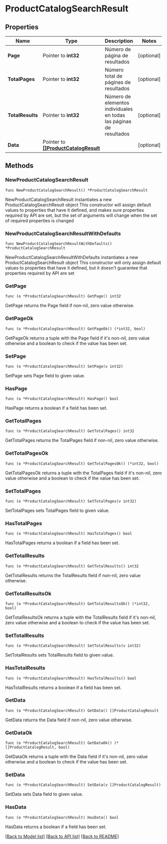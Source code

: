 # ProductCatalogSearchResult

## Properties

Name | Type | Description | Notes
------------ | ------------- | ------------- | -------------
**Page** | Pointer to **int32** | Número de página de resultados | [optional] 
**TotalPages** | Pointer to **int32** | Número total de páginas de resultados | [optional] 
**TotalResults** | Pointer to **int32** | Número de elementos individuales en todas las páginas de resultados | [optional] 
**Data** | Pointer to [**[]ProductCatalogResult**](ProductCatalogResult.md) |  | [optional] 

## Methods

### NewProductCatalogSearchResult

`func NewProductCatalogSearchResult() *ProductCatalogSearchResult`

NewProductCatalogSearchResult instantiates a new ProductCatalogSearchResult object
This constructor will assign default values to properties that have it defined,
and makes sure properties required by API are set, but the set of arguments
will change when the set of required properties is changed

### NewProductCatalogSearchResultWithDefaults

`func NewProductCatalogSearchResultWithDefaults() *ProductCatalogSearchResult`

NewProductCatalogSearchResultWithDefaults instantiates a new ProductCatalogSearchResult object
This constructor will only assign default values to properties that have it defined,
but it doesn't guarantee that properties required by API are set

### GetPage

`func (o *ProductCatalogSearchResult) GetPage() int32`

GetPage returns the Page field if non-nil, zero value otherwise.

### GetPageOk

`func (o *ProductCatalogSearchResult) GetPageOk() (*int32, bool)`

GetPageOk returns a tuple with the Page field if it's non-nil, zero value otherwise
and a boolean to check if the value has been set.

### SetPage

`func (o *ProductCatalogSearchResult) SetPage(v int32)`

SetPage sets Page field to given value.

### HasPage

`func (o *ProductCatalogSearchResult) HasPage() bool`

HasPage returns a boolean if a field has been set.

### GetTotalPages

`func (o *ProductCatalogSearchResult) GetTotalPages() int32`

GetTotalPages returns the TotalPages field if non-nil, zero value otherwise.

### GetTotalPagesOk

`func (o *ProductCatalogSearchResult) GetTotalPagesOk() (*int32, bool)`

GetTotalPagesOk returns a tuple with the TotalPages field if it's non-nil, zero value otherwise
and a boolean to check if the value has been set.

### SetTotalPages

`func (o *ProductCatalogSearchResult) SetTotalPages(v int32)`

SetTotalPages sets TotalPages field to given value.

### HasTotalPages

`func (o *ProductCatalogSearchResult) HasTotalPages() bool`

HasTotalPages returns a boolean if a field has been set.

### GetTotalResults

`func (o *ProductCatalogSearchResult) GetTotalResults() int32`

GetTotalResults returns the TotalResults field if non-nil, zero value otherwise.

### GetTotalResultsOk

`func (o *ProductCatalogSearchResult) GetTotalResultsOk() (*int32, bool)`

GetTotalResultsOk returns a tuple with the TotalResults field if it's non-nil, zero value otherwise
and a boolean to check if the value has been set.

### SetTotalResults

`func (o *ProductCatalogSearchResult) SetTotalResults(v int32)`

SetTotalResults sets TotalResults field to given value.

### HasTotalResults

`func (o *ProductCatalogSearchResult) HasTotalResults() bool`

HasTotalResults returns a boolean if a field has been set.

### GetData

`func (o *ProductCatalogSearchResult) GetData() []ProductCatalogResult`

GetData returns the Data field if non-nil, zero value otherwise.

### GetDataOk

`func (o *ProductCatalogSearchResult) GetDataOk() (*[]ProductCatalogResult, bool)`

GetDataOk returns a tuple with the Data field if it's non-nil, zero value otherwise
and a boolean to check if the value has been set.

### SetData

`func (o *ProductCatalogSearchResult) SetData(v []ProductCatalogResult)`

SetData sets Data field to given value.

### HasData

`func (o *ProductCatalogSearchResult) HasData() bool`

HasData returns a boolean if a field has been set.


[[Back to Model list]](../README.md#documentation-for-models) [[Back to API list]](../README.md#documentation-for-api-endpoints) [[Back to README]](../README.md)


